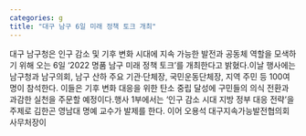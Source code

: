 ```yaml
---
categories: g
title: "대구 남구 6일 미래 정책 토크 개최"
---
```

대구 남구청은 인구 감소 및 기후 변화 시대에 지속 가능한 발전과 공동체 역할을 모색하기 위해 오는 6일 ‘2022 명품 남구 미래 정책 토크’를 개최한다고 밝혔다.이날 행사에는 남구청과 남구의회, 남구 산하 주요 기관·단체장, 국민운동단체장, 지역 주민 등 100여 명이 참석한다. 이들은 기후 변화 대응을 위한 탄소 중립 달성에 구민들의 의식 전환과 과감한 실천을 주문할 예정이다.행사 1부에서는 ‘인구 감소 시대 지방 정부 대응 전략’을 주제로 김한곤 영남대 명예 교수가 발제를 한다. 이어 오용석 대구지속가능발전협의회 사무처장이